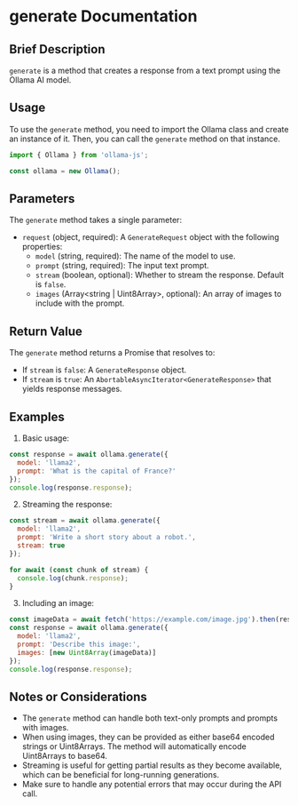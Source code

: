 # generate Documentation

## Brief Description

`generate` is a method that creates a response from a text prompt using the Ollama AI model.

## Usage

To use the `generate` method, you need to import the Ollama class and create an instance of it. Then, you can call the `generate` method on that instance.

```javascript
import { Ollama } from 'ollama-js';

const ollama = new Ollama();
```

## Parameters

The `generate` method takes a single parameter:

- `request` (object, required): A `GenerateRequest` object with the following properties:
  - `model` (string, required): The name of the model to use.
  - `prompt` (string, required): The input text prompt.
  - `stream` (boolean, optional): Whether to stream the response. Default is `false`.
  - `images` (Array<string | Uint8Array>, optional): An array of images to include with the prompt.

## Return Value

The `generate` method returns a Promise that resolves to:

- If `stream` is `false`: A `GenerateResponse` object.
- If `stream` is `true`: An `AbortableAsyncIterator<GenerateResponse>` that yields response messages.

## Examples

1. Basic usage:

```javascript
const response = await ollama.generate({
  model: 'llama2',
  prompt: 'What is the capital of France?'
});
console.log(response.response);
```

2. Streaming the response:

```javascript
const stream = await ollama.generate({
  model: 'llama2',
  prompt: 'Write a short story about a robot.',
  stream: true
});

for await (const chunk of stream) {
  console.log(chunk.response);
}
```

3. Including an image:

```javascript
const imageData = await fetch('https://example.com/image.jpg').then(res => res.arrayBuffer());
const response = await ollama.generate({
  model: 'llama2',
  prompt: 'Describe this image:',
  images: [new Uint8Array(imageData)]
});
console.log(response.response);
```

## Notes or Considerations

- The `generate` method can handle both text-only prompts and prompts with images.
- When using images, they can be provided as either base64 encoded strings or Uint8Arrays. The method will automatically encode Uint8Arrays to base64.
- Streaming is useful for getting partial results as they become available, which can be beneficial for long-running generations.
- Make sure to handle any potential errors that may occur during the API call.
